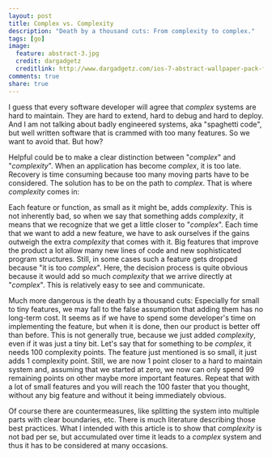 ```yaml
---
layout: post
title: Complex vs. Complexity
description: "Death by a thousand cuts: From complexity to complex."
tags: [go]
image:
  feature: abstract-3.jpg
  credit: dargadgetz
  creditlink: http://www.dargadgetz.com/ios-7-abstract-wallpaper-pack-for-iphone-5-and-ipod-touch-retina/
comments: true
share: true
---
```


I guess that every software developer will agree that *complex* systems are hard to maintain. They are hard to extend, hard to debug and hard to deploy. And I am not talking about badly engineered systems, aka "spaghetti code", but well written software that is crammed with too many features. So we want to avoid that. But how?

Helpful could be to make a clear distinction between "*complex*" and "*complexity*". When an application has become *complex*, it is too late. Recovery is time consuming because too many moving parts have to be considered. The solution has to be on the path to *complex*. That is where *complexity* comes in:

Each feature or function, as small as it might be, adds *complexity*. This is not inherently bad, so when we say that something adds *complexity*, it means that we recognize that we get a little closer to "*complex*". Each time that we want to add a new feature, we have to ask ourselves if the gains outweigh the extra *complexity* that comes with it. Big features that improve the product a lot allow many new lines of code and new sophisticated program structures. Still, in some cases such a feature gets dropped because "it is too *complex*". Here, the decision process is quite obvious because it would add so much *complexity* that we arrive directly at "*complex*". This is relatively easy to see and communicate.

Much more dangerous is the death by a thousand cuts: Especially for small to tiny features, we may fall to the false assumption that adding them has no long-term cost. It seems as if we have to spend some developer's time on implementing the feature, but when it is done, then our product is better off than before. This is not generally true, because we just added *complexity*, even if it was just a tiny bit. Let's say that for something to be *complex*, it needs 100 complexity points. The feature just mentioned is so small, it just adds 1 complexity point. Still, we are now 1 point closer to a hard to maintain system and, assuming that we started at zero, we now can only spend 99 remaining points on other maybe more important features. Repeat that with a lot of small features and you will reach the 100 faster that you thought, without any big feature and without it being immediately obvious.

Of course there are countermeasures, like splitting the system into multiple parts with clear boundaries, etc. There is much literature describing those best practices. What I intended with this article is to show that *complexity* is not bad per se, but accumulated over time it leads to a *complex* system and thus it has to be considered at many occasions.